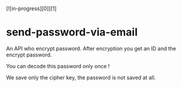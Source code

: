 [![in-progress][0]][1]

# send-password-via-email
An API who encrypt password.
After encryption you get an ID and the encrypt password. 

You can decode this password only once !

We save only the cipher key, the password is not saved at all.
